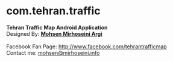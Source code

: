 com.tehran.traffic
==================

<b>Tehran Traffic Map Android Application</b><br />
Designed By: <a href="http://www.mirhoseini.info"><b>Mohsen Mirhoseini Argi</b></a><br />
<br />
Facebook Fan Page: http://www.facebook.com/tehrantrafficmap<br />
Contact me: mohsen@mirhoseini.info
